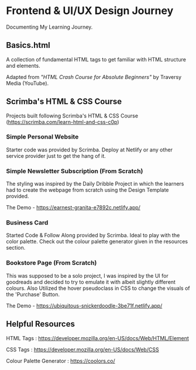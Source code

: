 # Frontend & UI/UX Design Journey
Documenting My Learning Journey.

## Basics.html  
A collection of fundamental HTML tags to get familiar with HTML structure and elements.  

Adapted from *"HTML Crash Course for Absolute Beginners"* by Traversy Media (YouTube).  

## Scrimba's HTML & CSS Course
Projects built following Scrimba's HTML & CSS Course (https://scrimba.com/learn-html-and-css-c0p)

### Simple Personal Website
Starter code was provided by Scrimba.
Deploy at Netlify or any other service provider just to get the hang of it.

### Simple Newsletter Subscription (From Scratch)
The styling was inspired by the Daily Dribble Project in which the learners had to create the webpage from scratch using the Design Template provided.

The Demo - https://earnest-granita-e7892c.netlify.app/ 

### Business Card
Started Code & Follow Along provided by Scrimba. Ideal to play with the color palette. Check out the colour palette generator given in the resources section.

### Bookstore Page (From Scratch)
This was supposed to be a solo project, I was inspired by the UI for goodreads and decided to try to emulate it with albeit slightly different colours.
Also Utilized the hover pseudoclass in CSS to change the visuals of the 'Purchase' Button. 

The Demo - https://ubiquitous-snickerdoodle-3be71f.netlify.app/


## Helpful Resources
HTML Tags : https://developer.mozilla.org/en-US/docs/Web/HTML/Element 

CSS Tags : https://developer.mozilla.org/en-US/docs/Web/CSS 

Colour Palette Generator : https://coolors.co/ 
